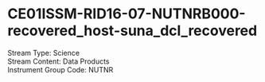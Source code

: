 # CE01ISSM-RID16-07-NUTNRB000-recovered_host-suna_dcl_recovered

Stream Type: Science<br>
Stream Content: Data Products<br>
Instrument Group Code: NUTNR<br>
